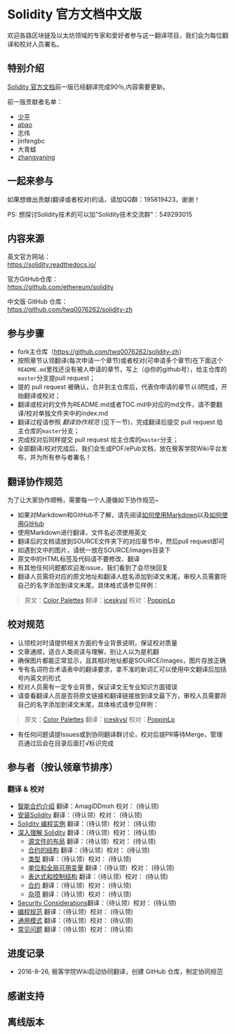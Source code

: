 # Solidity 官方文档中文版

欢迎各路区块链及以太坊领域的专家和爱好者参与这一翻译项目，我们会为每位翻译和校对人员署名。

## 特别介绍

[Solidity 官方文档](TOC.md)前一版已经翻译完成90％,内容需要更新。

前一版贡献者名单：

* [少平](http://ethfans.org/shaoping)
* [abao](http://ethfans.org/abao)
* 志伟
* jinfengbc
* 大青蛙
* [zhangyaning](http://ethfans.org/rubyu2)

## 一起来参与

如果想做出贡献(翻译或者校对)的话，请加QQ群：195819423，谢谢！

PS: 想探讨Solidity技术的可以加"Solidity技术交流群"：549293015

## 内容来源

英文官方网站：     
<https://solidity.readthedocs.io/>

官方GitHub仓库：   
<https://github.com/ethereum/solidity>

中文版 GitHub 仓库：  
<https://github.com/twq0076262/solidity-zh>


## 参与步骤

* fork主仓库（<https://github.com/twq0076262/solidity-zh>）
* 按照章节认领翻译(每次申请一个章节)或者校对(可申请多个章节)在下面这个`README.md`里找还没有被人申请的章节，写上（@你的github号），给主仓库的`master`分支提pull request；
* 提的 pull request 被确认，合并到主仓库后，代表你申请的章节*认领*完成，开始翻译或校对；
* 翻译或校对的文件为README.md或者TOC.md中对应的md文件，请不要翻译/校对单独文件夹中的index.md
* 翻译过程请参照 *翻译协作规范* (见下一节)，完成翻译后提交 pull request 给主仓库的`master`分支；
* 完成校对后同样提交 pull request 给主仓库的`master`分支；
* 全部翻译/校对完成后，我们会生成PDF/ePub文档，放在极客学院Wiki平台发布，并为所有参与者署名！

## 翻译协作规范   

为了让大家协作顺畅，需要每一个人遵循如下协作规范~

- 如果对Markdown和GitHub不了解，请先阅读[如何使用Markdown](markdown.md)以及[如何使用GitHub](learn-github.md)
- 使用Markdown进行翻译，文件名必须使用英文
- 翻译后的文档请放到SOURCE文件夹下的对应章节中，然后pull request即可
- 如遇到文中的图片，请统一放在SOURCE/images目录下
- 原文中的HTML标签及代码请不要修改、翻译
- 有其他任何问题都欢迎发issue，我们看到了会尽快回复
- 翻译人员需将对应的原文地址和翻译人姓名添加到译文末尾，审校人员需要将自己的名字添加到译文末尾，具体格式请参见样例：   

> 原文：[Color Palettes](http://www.google.com/design/spec/resources/color-palettes.html)  翻译：[iceskysl](https://github.com/iceskysl)  校对：[PoppinLp](https://github.com/poppinlp)   

## 校对规范

- 认领校对时请提供相关方面的专业背景说明，保证校对质量
- 文章通顺，适合人类阅读与理解，别让人以为是机翻
- 确保图片都能正常显示，且其相对地址都是SOURCE/images，图片存放正确
- 专有名词符合术语表中的翻译要求，拿不准的新词汇可以使用中文翻译后加括号内英文的形式
- 校对人员需有一定专业背景，保证译文无专业知识方面错误
- 请查看翻译人员是否将原文链接和翻译链接放到译文最下方，审校人员需要将自己的名字添加到译文末尾，具体格式请参见样例：   

> 原文：[Color Palettes](http://www.google.com/design/spec/resources/color-palettes.html)  翻译：[iceskysl](https://github.com/iceskysl)  校对：[PoppinLp](https://github.com/poppinlp)   

- 有任何问题请提Issues或到协同翻译群讨论，校对后提PR等待Merge，管理员通过后会在目录后面打√标识完成

## 参与者（按认领章节排序）

### 翻译 & 校对

- [智能合约介绍](introduction-smart-contracts.md) 翻译：AmagiDDmxh 校对： (待认领) 
- [安装Solidity](installing-solidity.md) 翻译：（待认领）校对： (待认领) 
- [Solidity 编程实例](solidity-example.md) 翻译：（待认领）校对： (待认领) 
- [深入理解 Solidity](solidity-depth.md) 翻译：（待认领）校对： (待认领) 
    - [源文件的布局](layout-state-variables-storage.md) 翻译：（待认领）校对： (待认领) 
    - [合约的结构](structure-contract.md) 翻译：（待认领）校对： (待认领) 
    - [类型](types.md) 翻译：（待认领）校对： (待认领) 
    - [单位和全局可用变量](units-globally-available-variables.md) 翻译：（待认领）校对： (待认领) 
    - [表达式和控制结构](expressions-control-structures.md)
 翻译：（待认领）校对： (待认领) 
    - [合约](contracts.md) 翻译：（待认领）校对： (待认领) 
    - [杂项](miscellaneous.md) 翻译：（待认领）校对： (待认领) 
- [Security Considerations]()翻译：（待认领）校对： (待认领)
- [编程规范](style-guide.md) 翻译：（待认领）校对： (待认领) 
- [通用模式](common-patterns.md) 翻译：（待认领）校对： (待认领) 
- [常见问题](frequently-asked-questions.md) 翻译：（待认领）校对： (待认领) 

## 进度记录

- 2016-8-26, 极客学院Wiki启动协同翻译，创建 GitHub 仓库，制定协同规范 

## 感谢支持

## 离线版本

